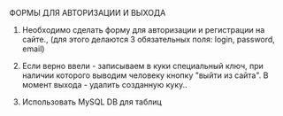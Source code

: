 ФОРМЫ ДЛЯ АВТОРИЗАЦИИ И ВЫХОДА

1. Необходимо сделать форму для авторизации и регистрации на сайте., 
(для этого делаются 3 обязательных поля: login, password, email) 

2. Если верно ввели - записываем в куки специальный ключ, при наличии которого выводим человеку кнопку "выйти из сайта". 
В момент выхода - удалить созданную куку..

3. Использовать MySQL DB для таблиц
